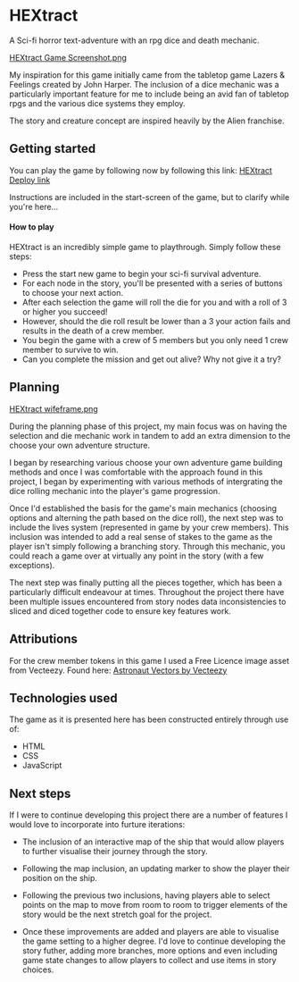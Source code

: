 # HEXtract 

A Sci-fi horror text-adventure with an rpg dice and death mechanic. 

[HEXtract Game Screenshot.png](https://drive.google.com/file/d/1oLPEQ7JfTpA0nitr3o5oUAhAHOAp0iPc/view?usp=sharing)

My inspiration for this game initially came from the tabletop game Lazers & Feelings created by John Harper. 
The inclusion of a dice mechanic was a particularly important feature for me to include being an avid fan of tabletop rpgs and the various dice systems they employ.

The story and creature concept are inspired heavily by the Alien franchise.

## Getting started

You can play the game by following now by following this link: [HEXtract Deploy link](https://sk-yates.github.io/hextract-adventure-game/)

Instructions are included in the start-screen of the game, but to clarify while you're here... 
#### How to play
HEXtract is an incredibly simple game to playthrough. Simply follow these steps:
- Press the start new game to begin your sci-fi survival adventure.
- For each node in the story, you'll be presented with a series of buttons to choose your next action. 
- After each selection the game will roll the die for you and with a roll of 3 or higher you succeed!
- However, should the die roll result be lower than a 3 your action fails and results in the death of a crew member.
- You begin the game with a crew of 5 members but you only need 1 crew member to survive to win.
- Can you complete the mission and get out alive? Why not give it a try?


## Planning

[HEXtract wifeframe.png](https://drive.google.com/file/d/15A8hebALKv3kwS5ay6M1ikw7k2qlqlBd/view?usp=sharing)

During the planning phase of this project, my main focus was on having the selection and die mechanic work in tandem to add an extra dimension to the choose your own adventure structure.

I began by researching various choose your own adventure game building methods and once I was comfortable with the approach found in this project, I began by experimenting with various methods of intergrating the dice rolling mechanic into the player's game progression.

Once I'd established the basis for the game's main mechanics (choosing options and alterning the path based on the dice roll), the next step was to include the lives system (represented in game by your crew members). This inclusion was intended to add a real sense of stakes to the game as the player isn't simply following a branching story. Through this mechanic, you could reach a game over at virtually any point in the story (with a few exceptions). 

The next step was finally putting all the pieces together, which has been a particularly difficult endeavour at times. Throughout the project there have been multiple issues encountered from story nodes data inconsistencies to sliced and diced together code to ensure key features work.


## Attributions

For the crew member tokens in this game I used a Free Licence image asset from Vecteezy.
Found here: <a href="https://www.vecteezy.com/free-vector/astronaut">Astronaut Vectors by Vecteezy</a>

## Technologies used

The game as it is presented here has been constructed entirely through use of:
- HTML
- CSS
- JavaScript 


## Next steps

If I were to continue developing this project there are a number of features I would love to incorporate into furture iterations: 
- The inclusion of an interactive map of the ship that would allow players to further visualise their journey through the story.

- Following the map inclusion, an updating marker to show the player their position on the ship.

- Following the previous two inclusions, having players able to select points on the map to move from room to room to trigger elements of the story would be the next stretch goal for the project. 

- Once these improvements are added and players are able to visualise the game setting to a higher degree. I'd love to continue developing the story futher, adding more branches, more options and even including game state changes to allow players to collect and use items in story choices. 
